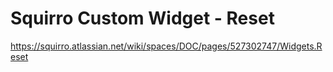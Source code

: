 # Squirro Custom Widget - Reset

https://squirro.atlassian.net/wiki/spaces/DOC/pages/527302747/Widgets.Reset
